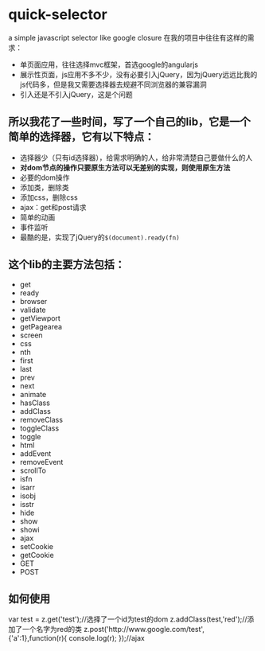 # quick-selector
a simple javascript selector like google closure
在我的项目中往往有这样的需求：
<ul>
	<li>单页面应用，往往选择mvc框架，首选google的angularjs</li>
	<li>展示性页面，js应用不多不少，没有必要引入jQuery，因为jQuery远远比我的js代码多，但是我又需要选择器去规避不同浏览器的兼容漏洞</li>
	<li>引入还是不引入jQuery，这是个问题</li>
</ul>
<h2>所以我花了一些时间，写了一个自己的lib，它是一个简单的选择器，它有以下特点：</h2>
<ul>
	<li>选择器少（只有id选择器），给需求明确的人，给非常清楚自己要做什么的人</li>
	<li><strong>对dom节点的操作只要原生方法可以无差别的实现，则使用原生方法</strong></li>
	<li>必要的dom操作</li>
	<li>添加类，删除类</li>
	<li>添加css，删除css</li>
	<li>ajax：get和post请求</li>
	<li>简单的动画</li>
	<li>事件监听</li>
	<li>最酷的是，实现了jQuery的<code>$(document).ready(fn)</code></li>
</ul>
<h2>这个lib的主要方法包括：</h2>
<ul>
	<li>get</li>
	<li>ready</li>
	<li>browser</li>
	<li>validate</li>
	<li>getViewport</li>
	<li>getPagearea</li>
	<li>screen</li>
	<li>css</li>
	<li>nth</li>
	<li>first</li>
	<li>last</li>
	<li>prev</li>
	<li>next</li>
	<li>animate</li>
	<li>hasClass</li>
	<li>addClass</li>
	<li>removeClass</li>
	<li>toggleClass</li>
	<li>toggle</li>
	<li>html</li>
	<li>addEvent</li>
	<li>removeEvent</li>
	<li>scrollTo</li>
	<li>isfn</li>
	<li>isarr</li>
	<li>isobj</li>
	<li>isstr</li>
	<li>hide</li>
	<li>show</li>
	<li>showi</li>
	<li>ajax</li>
	<li>setCookie</li>
	<li>getCookie</li>
	<li>GET</li>
	<li>POST</li>
</ul>
<h2>如何使用</h2>
var test = z.get('test');//选择了一个id为test的dom
z.addClass(test,'red');//添加了一个名字为red的类
z.post('http://www.google.com/test',{'a':1},function(r){
  console.log(r);
});//ajax
